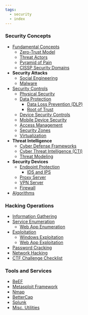 ```yaml
---
tags:
  - security
  - index
---
```


### Security Concepts

* [Fundamental Concepts](Foundational%20Concepts/Fundamental%20Concepts.md)
	* [Zero-Trust Model](../Cloud%20Service%20Providers/Azure/Azure%20Security%20Services/Zero-Trust%20Model.md)
	* [Threat Actors](Foundational%20Concepts/Threat%20Actors.md)
	* [Pyramid of Pain](Foundational%20Concepts/Pyramid%20of%20Pain.md)
	* [CISSP Security Domains](Foundational%20Concepts/CISSP%20Security%20Domains.md)
* **Security Attacks**
	* [Social Engineering](Social%20Engineering.md)
	* [Malware](Foundational%20Concepts/Malware/Malware.md)
* [Security Controls](Security%20Controls.md)
	* [Physical Security](Physical%20Security.md)
	* [Data Protection](Data%20Protection.md)
		* [Data Loss Prevention (DLP)](../Cloud%20Service%20Providers/GCP/GCP%20Security%20Services/Data%20Loss%20Prevention%20(DLP).md)
		* [Root of Trust](Root%20of%20Trust.md)
	* [Device Security Controls](Security%20Controls/Device%20Security%20Controls.md)
	* [Mobile Device Security](Mobile%20Device%20Security.md)
	* [Access Management](Access%20Management/Access%20Management.md)
	* [Security Zones](../Computer%20Networks/Network%20Security/Security%20Zones.md)
	* [Virtualization](Virtualization.md)
* **Threat Intelligence**
	* [Cyber Defense Frameworks](Threat%20Intelligence/Cyber%20Defense%20Frameworks.md)
	* [Cyber Threat Intelligence (CTI)](Threat%20Intelligence/Cyber%20Threat%20Intelligence%20(CTI).md)
	* [Threat Modeling](Threat%20Intelligence/Threat%20Modeling.md)
* **Security Devices**
	* [Endpoint Protection](Security%20Controls/Endpoint%20Protection.md)
		* [IDS and IPS](../Computer%20Networks/Network%20Security/IDS%20and%20IPS.md)
	* [Proxy Server](../Computer%20Networks/Network%20Security/Proxy%20Server.md)
	* [VPN Server](../Computer%20Networks/Network%20Devices/VPN%20Server.md)
	* [Firewall](../Computer%20Networks/Network%20Devices/Firewall.md)
* [Algorithms](Algorithms/Algorithms.md)

### Hacking Operations

* [Information Gathering](Information%20Gathering/Information%20Gathering.md)
* [Service Enumeration](Information%20Gathering/Service%20Enumeration.md)
	* [Web App Enumeration](Exploitation/Web%20App%20Exploitation/Web%20App%20Enumeration.md)
* [Exploitation](Exploitation/Exploitation.md)
	* [Windows Exploitation](Exploitation/Windows%20Exploitation/Windows%20Exploitation.md)
	* [Web App Exploitation](Exploitation/Web%20App%20Exploitation/Web%20App%20Exploitation.md)
* [Password Cracking](Password%20Cracking/Password%20Cracking.md)
* [Network Hacking](Network%20Hacking/Network%20Hacking.md)
* [CTF Challenge Checklist](CTF%20Challenge%20Checklist.md)

### Tools and Services

* [BeEF](Tools/BeEF.md)
* [Metasploit Framework](Tools/MetaSploit%20Framework/Metasploit%20Framework.md)
* [Nmap](Tools/Nmap/Nmap.md)
* [BetterCap](Tools/BetterCap/BetterCap.md)
* [Splunk](Tools/Splunk.md)
* [Misc. Utilities](Tools/Misc.%20Utilities.md)
